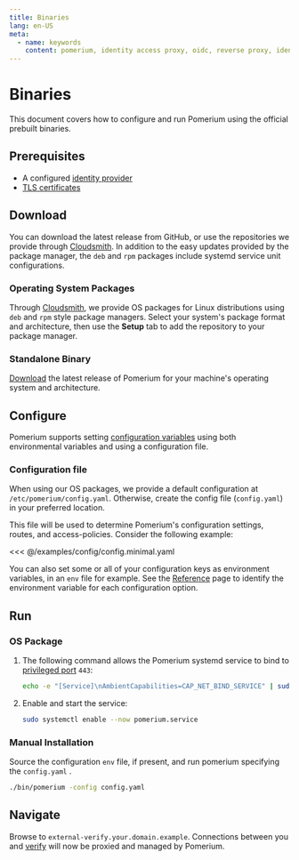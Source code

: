 ```yaml
---
title: Binaries
lang: en-US
meta:
  - name: keywords
    content: pomerium, identity access proxy, oidc, reverse proxy, identity aware proxy
---
```


# Binaries

This document covers how to configure and run Pomerium using the official prebuilt binaries.

## Prerequisites

- A configured [identity provider]
- [TLS certificates]

## Download

You can download the latest release from GitHub, or use the repositories we provide through [Cloudsmith]. In addition to the easy updates provided by the package manager, the `deb` and `rpm` packages include systemd service unit configurations.

### Operating System Packages

Through [Cloudsmith][cloudsmith-repo], we provide OS packages for Linux distributions using `deb` and `rpm` style package managers. Select your system's package format and architecture, then use the **Setup** tab to add the repository to your package manager.

### Standalone Binary

[Download] the latest release of Pomerium for your machine's operating system and architecture.

## Configure

Pomerium supports setting [configuration variables] using both environmental variables and using a configuration file.

### Configuration file

When using our OS packages, we provide a default configuration at `/etc/pomerium/config.yaml`. Otherwise, create the config file (`config.yaml`) in your preferred location.

This file will be used to determine Pomerium's configuration settings, routes, and access-policies. Consider the following example:

<<< @/examples/config/config.minimal.yaml

You can also set some or all of your configuration keys as environment variables, in an `env` file for example. See the [Reference] page to identify the environment variable for each configuration option.

## Run

### OS Package

1. The following command allows the Pomerium systemd service to bind to [privileged port] `443`:

   ```bash
   echo -e "[Service]\nAmbientCapabilities=CAP_NET_BIND_SERVICE" | sudo SYSTEMD_EDITOR=tee systemctl edit pomerium
   ```

1. Enable and start the service:

   ```bash
   sudo systemctl enable --now pomerium.service
   ```

### Manual Installation

Source the configuration `env` file, if present, and run pomerium specifying the `config.yaml` .

```bash
./bin/pomerium -config config.yaml
```

## Navigate

Browse to `external-verify.your.domain.example`. Connections between you and [verify] will now be proxied and managed by Pomerium.

[configuration variables]: /docs/reference
[download]: https://github.com/pomerium/pomerium/releases
[verify]: https://verify.pomerium.com/
[identity provider]: /docs/identity-providers
[tls certificates]: /docs/topics/certificates
[Cloudsmith]: https://cloudsmith.io
[cloudsmith-repo]: https://cloudsmith.io/~pomerium/repos/pomerium/groups/
[Reference]: /docs/reference
[privileged port]: https://www.w3.org/Daemon/User/Installation/PrivilegedPorts.html